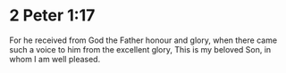 # 2 Peter 1:17

For he received from God the Father honour and glory, when there came such a voice to him from the excellent glory, This is my beloved Son, in whom I am well pleased.